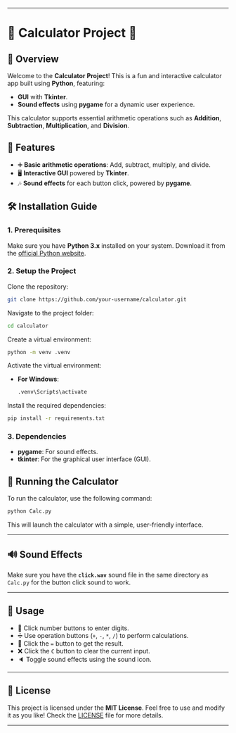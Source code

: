
---
# 🎉 **Calculator Project** 🧮

## 🚀 **Overview**

Welcome to the **Calculator Project**! This is a fun and interactive calculator app built using **Python**, featuring:

- **GUI** with **Tkinter**.
- **Sound effects** using **pygame** for a dynamic user experience.

This calculator supports essential arithmetic operations such as **Addition**, **Subtraction**, **Multiplication**, and **Division**.

## 🌟 **Features**

- ➕ **Basic arithmetic operations**: Add, subtract, multiply, and divide.
- 🖥️ **Interactive GUI** powered by **Tkinter**.
- 🎶 **Sound effects** for each button click, powered by **pygame**.

## 🛠️ **Installation Guide**

### **1. Prerequisites**

Make sure you have **Python 3.x** installed on your system. Download it from the [official Python website](https://www.python.org/downloads/).

### **2. Setup the Project**

Clone the repository:

```bash
git clone https://github.com/your-username/calculator.git
```

Navigate to the project folder:

```bash
cd calculator
```

Create a virtual environment:

```bash
python -m venv .venv
```

Activate the virtual environment:
- **For Windows**:
  ```bash
  .venv\Scripts\activate
  ```

Install the required dependencies:

```bash
pip install -r requirements.txt
```

### **3. Dependencies**

- **pygame**: For sound effects.
- **tkinter**: For the graphical user interface (GUI).

## 🚀 **Running the Calculator**

To run the calculator, use the following command:

```bash
python Calc.py
```

This will launch the calculator with a simple, user-friendly interface. 

---

## 🔊 **Sound Effects**

Make sure you have the **`click.wav`** sound file in the same directory as `Calc.py` for the button click sound to work.

---

## 📝 **Usage**

- 🔢 Click number buttons to enter digits.
- ➗ Use operation buttons (`+`, `-`, `*`, `/`) to perform calculations.
- 🟰 Click the `=` button to get the result.
- ❌ Click the `C` button to clear the current input.
- 🔈 Toggle sound effects using the sound icon.

---

## 📄 **License**

This project is licensed under the **MIT License**. Feel free to use and modify it as you like! Check the [LICENSE](LICENSE) file for more details.

---
